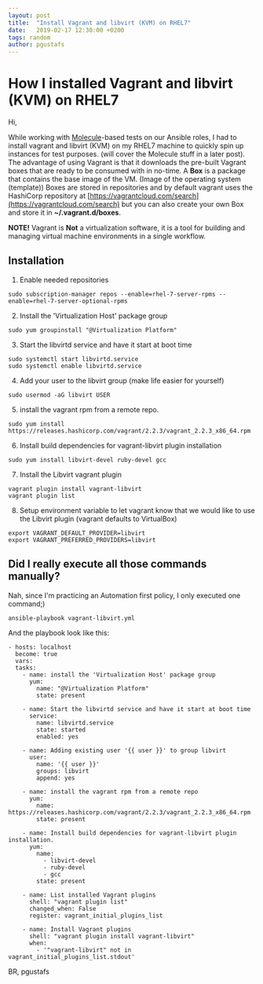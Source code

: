 ```yaml
---
layout: post
title:  "Install Vagrant and libvirt (KVM) on RHEL7"
date:   2019-02-17 12:30:00 +0200
tags: random
author: pgustafs
---
```



# How I installed Vagrant and libvirt (KVM) on RHEL7

Hi,

While working with [Molecule](https://github.com/ansible/molecule)-based tests on our Ansible roles, I had to install vagrant
and libvirt (KVM) on my RHEL7 machine to quickly spin up instances for test purposes. 
(will cover the Molecule stuff in a later post). The advantage of using Vagrant is that it
downloads the pre-built Vagrant boxes that are ready to be consumed with in no-time.
A **Box** is a package that contains the base image of the VM. (Image of the operating system (template))
Boxes are stored in repositories and by default vagrant uses the HashiCorp repository at [https://vagrantcloud.com/search](https://vagrantcloud.com/search)
but you can also create your own Box and store it in **~/.vagrant.d/boxes**.


**NOTE!** Vagrant is **Not** a virtualization software, it is a tool for building and managing
virtual machine environments in a single workflow.

## Installation
1. Enable needed repositories
```
sudo subscription-manager repos --enable=rhel-7-server-rpms --enable=rhel-7-server-optional-rpms
```
2. Install the 'Virtualization Host' package group
```
sudo yum groupinstall "@Virtualization Platform"
```
3. Start the libvirtd service and have it start at boot time
```
sudo systemctl start libvirtd.service
sudo systemctl enable libvirtd.service
```
4. Add your user to the libvirt group (make life easier for yourself) 
```
sudo usermod -aG libvirt USER
```
5. install the vagrant rpm from a remote repo.
```
sudo yum install https://releases.hashicorp.com/vagrant/2.2.3/vagrant_2.2.3_x86_64.rpm
```
6. Install build dependencies for vagrant-libvirt plugin installation
```
sudo yum install libvirt-devel ruby-devel gcc
```
7. Install the Libvirt vagrant plugin
```
vagrant plugin install vagrant-libvirt
vagrant plugin list
```
8. Setup environment variable to let vagrant know that we would like to use the Libvirt plugin (vagrant defaults to VirtualBox)
```
export VAGRANT_DEFAULT_PROVIDER=libvirt
export VAGRANT_PREFERRED_PROVIDERS=libvirt
```


## Did I really execute all those commands manually?

Nah, since I'm practicing an Automation first policy, I only executed one command;)
```
ansible-playbook vagrant-libvirt.yml
```
And the playbook look like this:
```
- hosts: localhost
  become: true
  vars:
  tasks:
    - name: install the 'Virtualization Host' package group
      yum:
        name: "@Virtualization Platform"
        state: present

    - name: Start the libvirtd service and have it start at boot time
      service:
        name: libvirtd.service
        state: started
        enabled: yes

    - name: Adding existing user '{{ user }}' to group libvirt
      user:
        name: '{{ user }}'
        groups: libvirt
        append: yes

    - name: install the vagrant rpm from a remote repo
      yum:
        name: https://releases.hashicorp.com/vagrant/2.2.3/vagrant_2.2.3_x86_64.rpm
        state: present

    - name: Install build dependencies for vagrant-libvirt plugin installation.
      yum: 
        name:
          - libvirt-devel
          - ruby-devel
          - gcc
        state: present

    - name: List installed Vagrant plugins
      shell: "vagrant plugin list"
      changed_when: False
      register: vagrant_initial_plugins_list

    - name: Install Vagrant plugins
      shell: "vagrant plugin install vagrant-libvirt"
      when:
        - '"vagrant-libvirt" not in vagrant_initial_plugins_list.stdout'
```

BR, pgustafs
